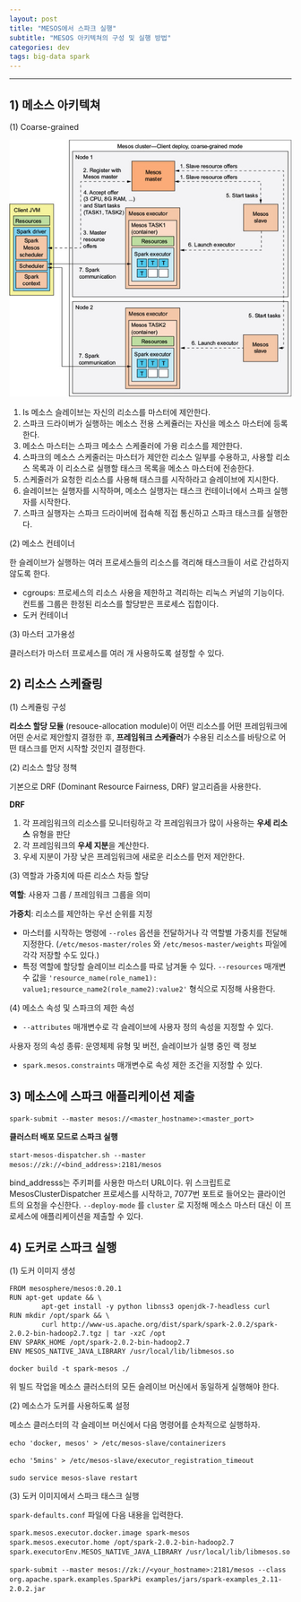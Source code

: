 ```yaml
---
layout: post
title: "MESOS에서 스파크 실행"
subtitle: "MESOS 아키텍쳐의 구성 및 실행 방법"
categories: dev
tags: big-data spark
---
```


<!-- @import "[TOC]" {cmd="toc" depthFrom=1 depthTo=6 orderedList=false} -->

<!-- code_chunk_output -->
<!-- /code_chunk_output -->

---


## 1) 메소스 아키텍쳐

(1) Coarse-grained

![Architecture](https://raw.githubusercontent.com/Cho-Geonwoo/Cho-Geonwoo.github.io/master/assets/img/contents/spark_mesos_cluster/architecture.png)

1.  Is 메소스 슬레이브는 자신의 리소스를 마스터에 제안한다.
2. 스파크 드라이버가 실행하는 메소스 전용 스케쥴러는 자신을 메소스 마스터에 등록한다.
3. 메소스 마스터는 스파크 메소스 스케줄러에 가용 리소스를 제안한다.
4. 스파크의 메소스 스케줄러는 마스터가 제안한 리소스 일부를 수용하고, 사용할 리소스 목록과 이 리소스로 실행할 태스크 목록을 메소스 마스터에 전송한다.
5. 스케줄러가 요청한 리소스를 사용해 태스크를 시작하라고 슬레이브에 지시한다.
6. 슬레이브는 실행자를 시작하며, 메소스 실행자는 태스크 컨테이너에서 스파크 실행자를 시작한다.
7. 스파크 실행자는 스파크 드라이버에 접속해 직접 통신하고 스파크 태스크를 실행한다.

(2) 메소스 컨테이너

한 슬레이브가 실행하는 여러 프로세스들의 리소스를 격리해 태스크들이 서로 간섭하지 않도록 한다.

- cgroups: 프로세스의 리소스 사용을 제한하고 격리하는 리눅스 커널의 기능이다. 컨트롤 그룹은 한정된 리소스를 할당받은 프로세스 집합이다.
- 도커 컨테이너

(3) 마스터 고가용성

클러스터가 마스터 프로세스를 여러 개 사용하도록 설정할 수 있다.

## 2) 리소스 스케쥴링

(1) 스케쥴링 구성

**리소스 할당 모듈** (resouce-allocation module)이 어떤 리소스를 어떤 프레임워크에 어떤 순서로 제안할지 결정한 후, **프레임워크 스케쥴러**가 수용된 리소스를 바탕으로 어떤 태스크를 먼저 시작할 것인지 결정한다.

(2) 리소스 할당 정책

기본으로 DRF (Dominant Resource Fairness, DRF) 알고리즘을 사용한다. 

**DRF**

1.  각 프레임워크의 리소스를 모니터링하고 각 프레임워크가 많이 사용하는 **우세 리소스** 유형을 판단
2. 각 프레임워크의 **우세 지분**을 계산한다.
3. 우세 지분이 가장 낮은 프레임워크에 새로운 리소스를 먼저 제안한다.

(3) 역할과 가중치에 따른 리소스 차등 할당

**역할**: 사용자 그룹 / 프레임워크 그룹을 의미

**가중치**: 리소스를 제안하는 우선 순위를 지정

- 마스터를 시작하는 명령에 `--roles` 옵션을 전달하거나 각 역할별 가중치를 전달해 지정한다. (`/etc/mesos-master/roles` 와 `/etc/mesos-master/weights` 파일에 각각 저장할 수도 있다.)
- 특정 역할에 할당할 슬레이브 리소스를 따로 남겨둘 수 있다. `--resources` 매개변수 값을 `'resource_name(role_name1): value1;resource_name2(role_name2):value2'` 형식으로 지정해 사용한다.

(4) 메소스 속성 및 스파크의 제한 속성

- `--attributes` 매개변수로 각 슬레이브에 사용자 정의 속성을 지정할 수 있다.

사용자 정의 속성 종류: 운영체제 유형 및 버전, 슬레이브가 실행 중인 랙 정보

- `spark.mesos.constraints` 매개변수로 속성 제한 조건을 지정할 수 있다.

## 3) 메소스에 스파크 애플리케이션 제출

`spark-submit --master mesos://<master_hostname>:<master_port>` 

**클러스터 배포 모드로 스파크 실행**

`start-mesos-dispatcher.sh --master mesos://zk://<bind_address>:2181/mesos`

bind_addresss는 주키퍼를 사용한 마스터 URL이다. 위 스크립트로 MesosClusterDispatcher 프로세스를 시작하고, 7077번 포트로 들어오는 클라이언트의 요청을 수신한다. `--deploy-mode` 를 `cluster` 로 지정해 메소스 마스터 대신 이 프로세스에 애플리케이션을 제출할 수 있다.

## 4) 도커로 스파크 실행

(1) 도커 이미지 생성

```docker
FROM mesosphere/mesos:0.20.1
RUN apt-get update && \
		apt-get install -y python libnss3 openjdk-7-headless curl
RUN mkdir /opt/spark && \
		curl http://www-us.apache.org/dist/spark/spark-2.0.2/spark-2.0.2-bin-hadoop2.7.tgz | tar -xzC /opt
ENV SPARK_HOME /opt/spark-2.0.2-bin-hadoop2.7
ENV MESOS_NATIVE_JAVA_LIBRARY /usr/local/lib/libmesos.so
```

`docker build -t spark-mesos ./` 

위 빌드 작업을 메소스 클러스터의 모든 슬레이브 머신에서 동일하게 실행해야 한다.

(2) 메소스가 도커를 사용하도록 설정

메소스 클러스터의 각 슬레이브 머신에서 다음 명령어를 순차적으로 실행하자.

`echo 'docker, mesos' > /etc/mesos-slave/containerizers`

`echo '5mins' > /etc/mesos-slave/executor_registration_timeout`

`sudo service mesos-slave restart`

(3) 도커 이미지에서 스파크 태스크 실행

`spark-defaults.conf` 파일에 다음 내용을 입력한다.

```bash
spark.mesos.executor.docker.image spark-mesos
spark.mesos.executor.home /opt/spark-2.0.2-bin-hadoop2.7
spark.executorEnv.MESOS_NATIVE_JAVA_LIBRARY /usr/local/lib/libmesos.so
```

`spark-submit --master mesos://zk://<your_hostname>:2181/mesos --class org.apache.spark.examples.SparkPi examples/jars/spark-examples_2.11-2.0.2.jar`